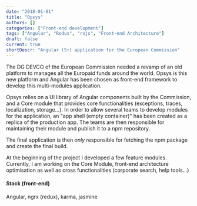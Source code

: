 ```yaml
---
date: "2018-01-01"
title: "Opsys"
authors: []
categories: ["Front-end development"]
tags: ["Angular", "Redux", "rxjs", "Front-end Architecture"]
draft: false
current: true
shortDescr: "Angular (5+) application for the European Commission"
---
```


The DG DEVCO of the European Commission needed a revamp of an old platform to manages all the Europaid funds around the world.  Opsys is this new platform and Angular has been chosen as front-end framework to develop this multi-modules application.

Opsys relies on a UI library of Angular components built by the Commission, and a Core module that provides core functionalities (exceptions, traces, localization, storage...). In order to allow several teams to develop modules for the application, an "app shell (empty container)" has been created as a replica of the production app. The teams are then responsible for maintaining their module and publish it to a npm repository.

The final application is then *only* responsible for fetching the npm package and create the final build.

At the beginning of the project I developed a few feature modules. Currently, I am working on the Core Module, front-end architecture optimisation as well as cross functionalities (corporate search, help tools...)

#### Stack (front-end)
Angular, ngrx (redux), karma, jasmine
